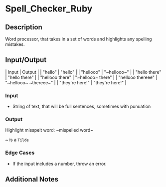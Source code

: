 # Spell_Checker_Ruby

## Description

Word processor, that takes in a set of words and highlights any spelling mistakes.

## Input/Output

| Input | Output |
| "hello" | "hello" |
| "hellooo" | "~hellooo~" |
| "hello there" | "hello there" |
| "hellooo there" | "~hellooo~ there" |
| "hellooo thereee" | "~hellooo~ ~thereee~" |
| "they're here!" | "they're here!" |

### Input 

- String of text, that will be full sentences, sometimes with punuation

### Output

Highlight misspelt word: ~mispelled word~ 

~ is a `Tilde`

### Edge Cases

- If the input includes a number, throw an error.

## Additional Notes





